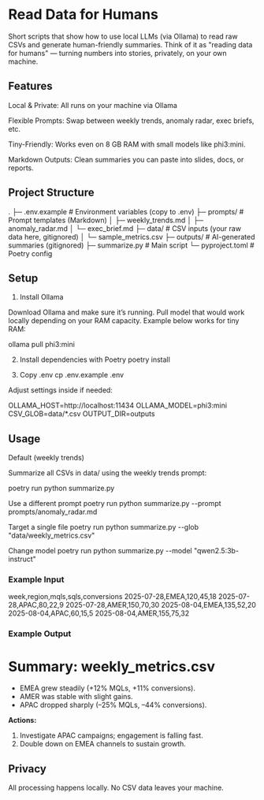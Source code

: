 # Read Data for Humans

Short scripts that show how to use local LLMs (via Ollama) to read raw CSVs and generate human-friendly summaries.
Think of it as "reading data for humans" — turning numbers into stories, privately, on your own machine.

## Features

Local & Private: All runs on your machine via Ollama

Flexible Prompts: Swap between weekly trends, anomaly radar, exec briefs, etc.

Tiny-Friendly: Works even on 8 GB RAM with small models like phi3:mini.

Markdown Outputs: Clean summaries you can paste into slides, docs, or reports.

## Project Structure
.
├─ .env.example          # Environment variables (copy to .env)
├─ prompts/              # Prompt templates (Markdown)
│  ├─ weekly_trends.md
│  ├─ anomaly_radar.md
│  └─ exec_brief.md
├─ data/                 # CSV inputs (your raw data here, gitignored)
│  └─ sample_metrics.csv
├─ outputs/              # AI-generated summaries (gitignored)
├─ summarize.py          # Main script
└─ pyproject.toml        # Poetry config

## Setup
1. Install Ollama

Download Ollama and make sure it’s running.
Pull model that would work locally depending on your RAM capacity. Example below works for tiny RAM:

ollama pull phi3:mini

2. Install dependencies with Poetry
poetry install

3. Copy .env
cp .env.example .env


Adjust settings inside if needed:

OLLAMA_HOST=http://localhost:11434
OLLAMA_MODEL=phi3:mini
CSV_GLOB=data/*.csv
OUTPUT_DIR=outputs

## Usage
Default (weekly trends)

Summarize all CSVs in data/ using the weekly trends prompt:

poetry run python summarize.py

Use a different prompt
poetry run python summarize.py --prompt prompts/anomaly_radar.md

Target a single file
poetry run python summarize.py --glob "data/weekly_metrics.csv"

Change model
poetry run python summarize.py --model "qwen2.5:3b-instruct"

### Example Input
week,region,mqls,sqls,conversions
2025-07-28,EMEA,120,45,18
2025-07-28,APAC,80,22,9
2025-07-28,AMER,150,70,30
2025-08-04,EMEA,135,52,20
2025-08-04,APAC,60,15,5
2025-08-04,AMER,155,75,32

### Example Output
# Summary: weekly_metrics.csv

- EMEA grew steadily (+12% MQLs, +11% conversions).  
- AMER was stable with slight gains.  
- APAC dropped sharply (–25% MQLs, –44% conversions).  

**Actions:**  
1. Investigate APAC campaigns; engagement is falling fast.  
2. Double down on EMEA channels to sustain growth.  

## Privacy

All processing happens locally.
No CSV data leaves your machine.
